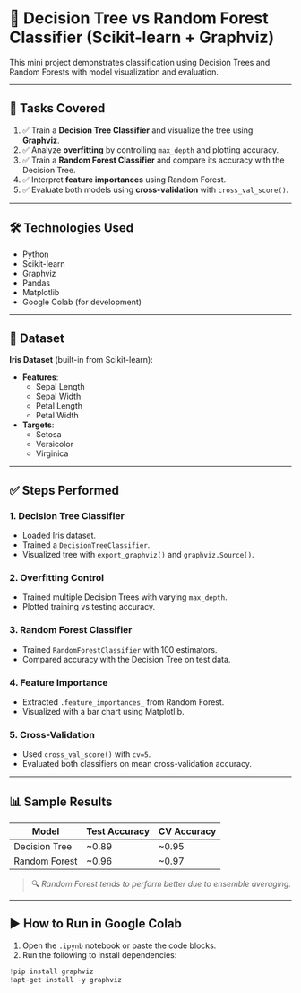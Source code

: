 # 🌳 Decision Tree vs Random Forest Classifier (Scikit-learn + Graphviz)

This mini project demonstrates classification using Decision Trees and Random Forests with model visualization and evaluation.

---

## 🎯 Tasks Covered

1. ✅ Train a **Decision Tree Classifier** and visualize the tree using **Graphviz**.
2. ✅ Analyze **overfitting** by controlling `max_depth` and plotting accuracy.
3. ✅ Train a **Random Forest Classifier** and compare its accuracy with the Decision Tree.
4. ✅ Interpret **feature importances** using Random Forest.
5. ✅ Evaluate both models using **cross-validation** with `cross_val_score()`.

---

## 🛠️ Technologies Used

- Python
- Scikit-learn
- Graphviz
- Pandas
- Matplotlib
- Google Colab (for development)

---

## 📁 Dataset

**Iris Dataset** (built-in from Scikit-learn):
- **Features**: 
  - Sepal Length
  - Sepal Width
  - Petal Length
  - Petal Width
- **Targets**:
  - Setosa
  - Versicolor
  - Virginica

---

## ✅ Steps Performed

### 1. Decision Tree Classifier
- Loaded Iris dataset.
- Trained a `DecisionTreeClassifier`.
- Visualized tree with `export_graphviz()` and `graphviz.Source()`.

### 2. Overfitting Control
- Trained multiple Decision Trees with varying `max_depth`.
- Plotted training vs testing accuracy.

### 3. Random Forest Classifier
- Trained `RandomForestClassifier` with 100 estimators.
- Compared accuracy with the Decision Tree on test data.

### 4. Feature Importance
- Extracted `.feature_importances_` from Random Forest.
- Visualized with a bar chart using Matplotlib.

### 5. Cross-Validation
- Used `cross_val_score()` with `cv=5`.
- Evaluated both classifiers on mean cross-validation accuracy.

---

## 📊 Sample Results

| Model           | Test Accuracy | CV Accuracy |
|----------------|---------------|-------------|
| Decision Tree  | ~0.89         | ~0.95       |
| Random Forest  | ~0.96         | ~0.97       |

> 🔍 *Random Forest tends to perform better due to ensemble averaging.*

---

## ▶️ How to Run in Google Colab

1. Open the `.ipynb` notebook or paste the code blocks.
2. Run the following to install dependencies:

```python
!pip install graphviz
!apt-get install -y graphviz
